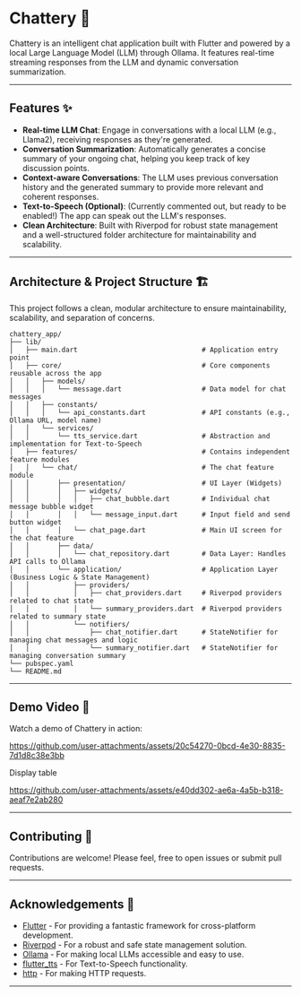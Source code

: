 # Chattery 💬

Chattery is an intelligent chat application built with Flutter and powered by a local Large Language Model (LLM) through Ollama. It features real-time streaming responses from the LLM and dynamic conversation summarization.

-----

## Features ✨

  * **Real-time LLM Chat**: Engage in conversations with a local LLM (e.g., Llama2), receiving responses as they're generated.
  * **Conversation Summarization**: Automatically generates a concise summary of your ongoing chat, helping you keep track of key discussion points.
  * **Context-aware Conversations**: The LLM uses previous conversation history and the generated summary to provide more relevant and coherent responses.
  * **Text-to-Speech (Optional)**: (Currently commented out, but ready to be enabled\!) The app can speak out the LLM's responses.
  * **Clean Architecture**: Built with Riverpod for robust state management and a well-structured folder architecture for maintainability and scalability.

-----

## Architecture & Project Structure 🏗️

This project follows a clean, modular architecture to ensure maintainability, scalability, and separation of concerns.

```
chattery_app/
├── lib/
│   ├── main.dart                               # Application entry point
│   ├── core/                                   # Core components reusable across the app
│   │   ├── models/
│   │   │   └── message.dart                    # Data model for chat messages
│   │   ├── constants/
│   │   │   └── api_constants.dart              # API constants (e.g., Ollama URL, model name)
│   │   └── services/
│   │       └── tts_service.dart                # Abstraction and implementation for Text-to-Speech
│   ├── features/                               # Contains independent feature modules
│   │   └── chat/                               # The chat feature module
│   │       ├── presentation/                   # UI Layer (Widgets)
│   │       │   ├── widgets/
│   │       │   │   ├── chat_bubble.dart        # Individual chat message bubble widget
│   │       │   │   └── message_input.dart      # Input field and send button widget
│   │       │   └── chat_page.dart              # Main UI screen for the chat feature
│   │       ├── data/
│   │       │   └── chat_repository.dart        # Data Layer: Handles API calls to Ollama
│   │       └── application/                    # Application Layer (Business Logic & State Management)
│   │           ├── providers/
│   │           │   ├── chat_providers.dart     # Riverpod providers related to chat state
│   │           │   └── summary_providers.dart  # Riverpod providers related to summary state
│   │           └── notifiers/
│   │               ├── chat_notifier.dart      # StateNotifier for managing chat messages and logic
│   │               └── summary_notifier.dart   # StateNotifier for managing conversation summary
└── pubspec.yaml
└── README.md
```

-----

## Demo Video 🎥

Watch a demo of Chattery in action:


https://github.com/user-attachments/assets/20c54270-0bcd-4e30-8835-7d1d8c38e3bb


Display table



https://github.com/user-attachments/assets/e40dd302-ae6a-4a5b-b318-aeaf7e2ab280




-----

## Contributing 🤝

Contributions are welcome\! Please feel, free to open issues or submit pull requests.

-----

## Acknowledgements 🙏

  * [Flutter](https://flutter.dev/) - For providing a fantastic framework for cross-platform development.
  * [Riverpod](https://riverpod.dev/) - For a robust and safe state management solution.
  * [Ollama](https://ollama.ai/) - For making local LLMs accessible and easy to use.
  * [flutter\_tts](https://pub.dev/packages/flutter_tts) - For Text-to-Speech functionality.
  * [http](https://pub.dev/packages/http) - For making HTTP requests.

-----
